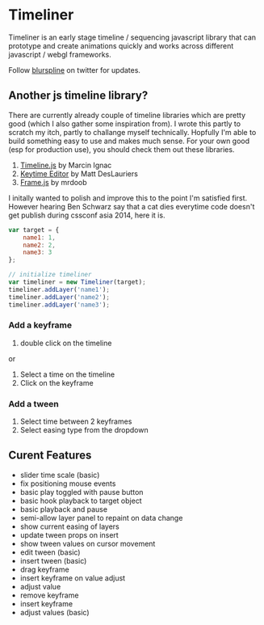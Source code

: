 # Timeliner

Timeliner is an early stage timeline / sequencing javascript library that can prototype and create animations quickly and works across different javascript / webgl frameworks.

Follow [blurspline](https://twitter.com/blurspline) on twitter for updates.

## Another js timeline library?

There are currently already couple of timeline libraries which are pretty good (which I also gather some inspiration from). I wrote this partly to scratch my itch, partly to challange myself technically. Hopfully I'm able to build something easy to use and makes much sense. For your own good (esp for production use), you should check them out these libraries.

1. [Timeline.js](https://github.com/vorg/timeline.js) by Marcin Ignac
2. [Keytime Editor](https://github.com/mattdesl/keytime-editor/) by Matt DesLauriers
3. [Frame.js](https://github.com/mrdoob/frame.js/) by mrdoob

I initally wanted to polish and improve this to the point I'm satisfied first. However hearing Ben Schwarz say that a cat dies everytime code doesn't get publish during cssconf asia 2014, here it is.


```js
var target = {
	name1: 1,
	name2: 2,
	name3: 3
};

// initialize timeliner
var timeliner = new Timeliner(target);
timeliner.addLayer('name1');
timeliner.addLayer('name2');
timeliner.addLayer('name3');
```

### Add a keyframe

1. double click on the timeline

or

1. Select a time on the timeline
2. Click on the keyframe

### Add a tween
1. Select time between 2 keyframes
2. Select easing type from the dropdown


## Curent Features

- slider time scale (basic)
- fix positioning mouse events
- basic play toggled with pause button
- basic hook playback to target object
- basic playback and pause
- semi-allow layer panel to repaint on data change
- show current easing of layers
- update tween props on insert
- show tween values on cursor movement
- edit tween (basic)
- insert tween (basic)
- drag keyframe
- insert keyframe on value adjust
- adjust value
- remove keyframe
- insert keyframe
- adjust values (basic)

